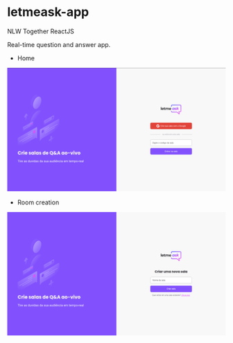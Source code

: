 # letmeask-app
NLW Together ReactJS

Real-time question and answer app.

- Home

![alt Home image](https://github.com/denilsonpy/letmeask-app/blob/master/github/images/home.png)

- Room creation

![alt Room creation image](https://github.com/denilsonpy/letmeask-app/blob/master/github/images/create-room.png)
